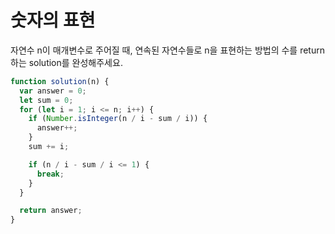 # 숫자의 표현

자연수 n이 매개변수로 주어질 때, 연속된 자연수들로 n을 표현하는 방법의 수를 return하는 solution를 완성해주세요.

```javascript
function solution(n) {
  var answer = 0;
  let sum = 0;
  for (let i = 1; i <= n; i++) {
    if (Number.isInteger(n / i - sum / i)) {
      answer++;
    }
    sum += i;

    if (n / i - sum / i <= 1) {
      break;
    }
  }

  return answer;
}
```
